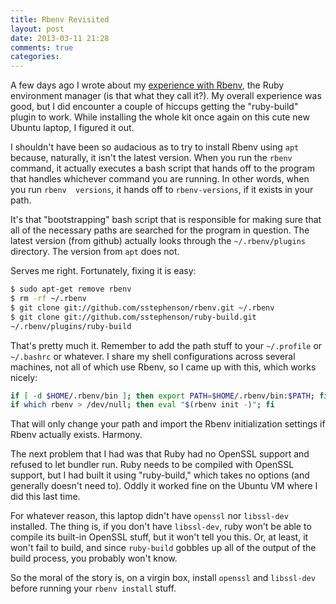 ```yaml
---
title: Rbenv Revisited
layout: post
date: 2013-03-11 21:28
comments: true
categories: 
---
```

A few days ago I wrote about my 
[experience with Rbenv](/blog/2013/03/08/rbenv-for-the-win/), the Ruby 
environment manager (is that what they call it?). My overall experience was 
good, but I did encounter a couple of hiccups getting the "ruby-build" plugin 
to work. While installing the whole kit once again on this cute new Ubuntu 
laptop, I figured it out.<!--more-->

I shouldn't have been so audacious as to try to install Rbenv using `apt` 
because, naturally, it isn't the latest version. When you run the `rbenv` 
command, it actually executes a bash script that hands off to the program that 
handles whichever command you are running. In other words, when you run `rbenv 
versions`, it hands off to `rbenv-versions`, if it exists in your path.

It's that "bootstrapping" bash script that is responsible for making sure that 
all of the necessary paths are searched for the program in question. The 
latest version (from github) actually looks through the `~/.rbenv/plugins` 
directory. The version from `apt` does not.

Serves me right. Fortunately, fixing it is easy:

``` bash
$ sudo apt-get remove rbenv
$ rm -rf ~/.rbenv
$ git clone git://github.com/sstephenson/rbenv.git ~/.rbenv
$ git clone git://github.com/sstephenson/ruby-build.git 
~/.rbenv/plugins/ruby-build
```

That's pretty much it. Remember to add the path stuff to your `~/.profile` or 
`~/.bashrc` or whatever. I share my shell configurations across several 
machines, not all of which use Rbenv, so I came up with this, which works 
nicely:

``` bash
if [ -d $HOME/.rbenv/bin ]; then export PATH=$HOME/.rbenv/bin:$PATH; fi
if which rbenv > /dev/null; then eval "$(rbenv init -)"; fi
```

That will only change your path and import the Rbenv initialization settings 
if Rbenv actually exists. Harmony.

The next problem that I had was that Ruby had no OpenSSL support and refused 
to let bundler run. Ruby needs to be compiled with OpenSSL support, but I had 
built it using "ruby-build," which takes no options (and generally doesn't 
need to). Oddly it worked fine on the Ubuntu VM where I did this last time.

For whatever reason, this laptop didn't have `openssl` nor `libssl-dev` 
installed. The thing is, if you don't have `libssl-dev`, ruby won't be able to 
compile its built-in OpenSSL stuff, but it won't tell you this. Or, at least, 
it won't fail to build, and since `ruby-build` gobbles up all of the output of 
the build process, you probably won't know.

So the moral of the story is, on a virgin box, install `openssl` and 
`libssl-dev` before running your `rbenv install` stuff.
